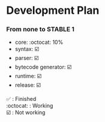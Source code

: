 # Development Plan

### From none to **STABLE 1**

- core: :octocat: 10%
- syntax: ☑️
- parser: ☑️
- bytecode generator: ☑️
- runtime: ☑️
- release: ☑️

✅ : Finished  
:octocat: : Working  
☑️  : Not working

